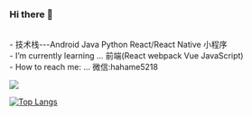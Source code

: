 ### Hi there 👋

<br/>-   技术栈---Android Java Python React/React Native 小程序
<br/>-   I’m currently learning ... 前端(React webpack Vue JavaScript)
<br/>-   How to reach me: ... 微信:hahame5218
<br/>


![](https://github-readme-stats.vercel.app/api?username=Daemon1993&theme=dark)

[![Top Langs](https://github-readme-stats.vercel.app/api/top-langs/?username=Daemon1993&layout=compact)](https://github.com/anuraghazra/github-readme-stats)

